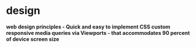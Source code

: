 # design
<b>web design principles<b> - 
Quick and easy to implement CSS custom responsive media queries via Viewports - that accommodates 90 percent of device screen size
